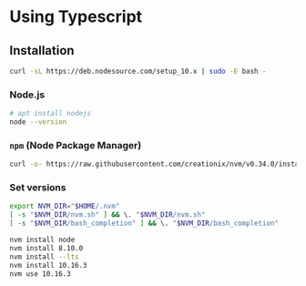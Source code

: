 # Using Typescript

## Installation

```bash
curl -sL https://deb.nodesource.com/setup_10.x | sudo -E bash -
```

### Node.js
```bash
# apt install nodejs
node --version
```

### `npm` (Node Package Manager)
```bash
curl -o- https://raw.githubusercontent.com/creationix/nvm/v0.34.0/install.sh | bash
```

### Set versions

```bash
export NVM_DIR="$HOME/.nvm"
[ -s "$NVM_DIR/nvm.sh" ] && \. "$NVM_DIR/nvm.sh"
[ -s "$NVM_DIR/bash_completion" ] && \. "$NVM_DIR/bash_completion"

nvm install node
nvm install 8.10.0
nvm install --lts
nvm install 10.16.3
nvm use 10.16.3
```